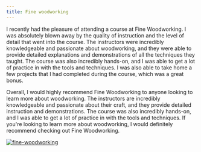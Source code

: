 ```yaml
---
title: Fine woodworking
---
```


I recently had the pleasure of attending a course at Fine Woodworking. I was absolutely blown away by the quality of instruction and the level of detail that went into the course. The instructors were incredibly knowledgeable and passionate about woodworking, and they were able to provide detailed explanations and demonstrations of all the techniques they taught. The course was also incredibly hands-on, and I was able to get a lot of practice in with the tools and techniques. I was also able to take home a few projects that I had completed during the course, which was a great bonus.

Overall, I would highly recommend Fine Woodworking to anyone looking to learn more about woodworking. The instructors are incredibly knowledgeable and passionate about their craft, and they provide detailed instruction and demonstrations. The course was also incredibly hands-on, and I was able to get a lot of practice in with the tools and techniques. If you're looking to learn more about woodworking, I would definitely recommend checking out Fine Woodworking.

[![fine-woodworking](<https://dabuttonfactory.com/button.png?t=CHECK+SERVICE&f=Noto+Sans-Bold&ts=26&tc=fff&hp=45&vp=20&c=11&bgt=unicolored&bgc=4bd42f>)](<https://londonexpertfinder.com/link>)